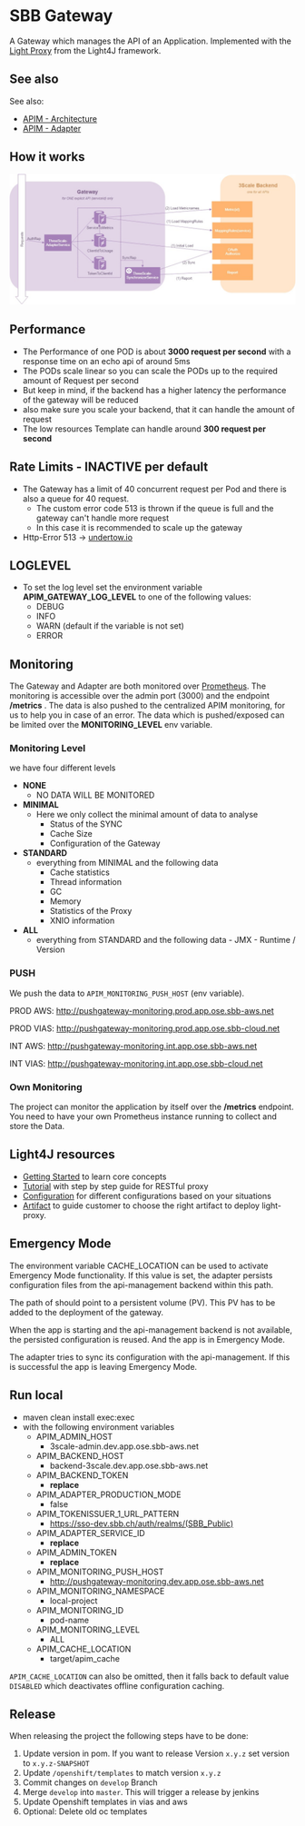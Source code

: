 # SBB Gateway

A Gateway which manages the API of an Application.
Implemented with the [Light Proxy](https://doc.networknt.com/service/proxy/) from the Light4J framework.

## See also
See also:
* [APIM - Architecture](https://confluence.sbb.ch/pages/viewpage.action?pageId=1157204897) 
* [APIM - Adapter](https://code.sbb.ch/projects/KD_APIM/repos/apim-adapter/browse)

## How it works

![HowItWorks](HowItWorks.jpg)

## Performance
- The Performance of one POD is about **3000 request per second** with a response time on an echo api of around 5ms
- The PODs scale linear so you can scale the PODs up to the required amount of Request per second
- But keep in mind, if the backend has a higher latency the performance of the gateway will be reduced
- also make sure you scale your backend, that it can handle the amount of request
- The low resources Template can handle around **300 request per second**

## Rate Limits - INACTIVE per default
- The Gateway has a limit of 40 concurrent request per Pod and there is also a queue for 40 request.
    - The custom error code 513 is thrown if the queue is full and the gateway can't handle more request
    - In this case it is recommended to scale up the gateway
- Http-Error 513 ->  [undertow.io](http://undertow.io/javadoc/1.3.x/io/undertow/server/handlers/RequestLimit.html)

## LOGLEVEL
- To set the log level set the environment variable **APIM_GATEWAY_LOG_LEVEL** to one of the following values:
    - DEBUG
    - INFO
    - WARN (default if the variable is not set)
    - ERROR

## Monitoring
The Gateway and Adapter are both monitored over [Prometheus](https://prometheus.io/). The monitoring is accessible over
the admin port (3000) and the endpoint **/metrics** . The data is also pushed to the centralized APIM monitoring, for us to help you in case of an error. 
The data which is pushed/exposed can be limited over the **MONITORING_LEVEL** env variable.

### Monitoring Level
we have four different levels
- **NONE**
    - NO DATA WILL BE MONITORED
- **MINIMAL**
    - Here we only collect the minimal amount of data to analyse
        - Status of the SYNC
        - Cache Size
        - Configuration of the Gateway
- **STANDARD**
    - everything from MINIMAL and the following data
        - Cache statistics
        - Thread information
        - GC 
        - Memory
        - Statistics of the Proxy
        - XNIO information
- **ALL**
    - everything from STANDARD and the following data
          - JMX 
          - Runtime / Version

### PUSH
We push the data to `APIM_MONITORING_PUSH_HOST` (env variable).
 
PROD AWS: http://pushgateway-monitoring.prod.app.ose.sbb-aws.net
	
PROD VIAS: http://pushgateway-monitoring.prod.app.ose.sbb-cloud.net

INT AWS:  http://pushgateway-monitoring.int.app.ose.sbb-aws.net

INT VIAS: http://pushgateway-monitoring.int.app.ose.sbb-cloud.net

### Own Monitoring

The project can monitor the application by itself over the **/metrics** endpoint. You need to have your own Prometheus instance running to collect and store the Data. 

## Light4J resources
* [Getting Started](https://doc.networknt.com/getting-started/light-proxy/) to learn core concepts
* [Tutorial](https://doc.networknt.com/tutorial/proxy/) with step by step guide for RESTful proxy
* [Configuration](https://doc.networknt.com/service/proxy/configuration/) for different configurations based on your situations
* [Artifact](https://doc.networknt.com/service/proxy/artifact/) to guide customer to choose the right artifact to deploy light-proxy.

## Emergency Mode
The environment variable CACHE_LOCATION can be used to activate Emergency Mode functionality. If this value is set, the adapter persists configuration files from the api-management backend within this path.

The path of should point to a persistent volume (PV). This PV has to be added to the deployment of the gateway. 

When the app is starting and the api-management backend is not available, the persisted configuration is reused. And the app is in Emergency Mode.

The adapter tries to sync its configuration with the api-management. If this is successful the app is leaving Emergency Mode.

## Run local
* maven clean install exec:exec
* with the following environment variables
    * APIM_ADMIN_HOST
        - 3scale-admin.dev.app.ose.sbb-aws.net
    * APIM_BACKEND_HOST
        - backend-3scale.dev.app.ose.sbb-aws.net
    * APIM_BACKEND_TOKEN
        - **replace**
    * APIM_ADAPTER_PRODUCTION_MODE
        - false
    * APIM_TOKENISSUER_1_URL_PATTERN
        - https://sso-dev.sbb.ch/auth/realms/(SBB_Public)
    * APIM_ADAPTER_SERVICE_ID
        - **replace**
    * APIM_ADMIN_TOKEN
        - **replace**
    * APIM_MONITORING_PUSH_HOST
        - http://pushgateway-monitoring.dev.app.ose.sbb-aws.net
    * APIM_MONITORING_NAMESPACE
        - local-project
    * APIM_MONITORING_ID
        - pod-name
    * APIM_MONITORING_LEVEL
        - ALL
    * APIM_CACHE_LOCATION
        - target/apim_cache

`APIM_CACHE_LOCATION` can also be omitted, then it falls back to default value `DISABLED` which deactivates offline configuration caching.

## Release
When releasing the project the following steps have to be done:
1) Update version in pom. If you want to release Version ```x.y.z``` set version to ```x.y.z-SNAPSHOT```
2) Update ```/openshift/templates``` to match version ```x.y.z```
3) Commit changes on ```develop``` Branch
4) Merge ```develop``` into ```master```. This will trigger a release by jenkins
5) Update Openshift templates in vias and aws
6) Optional: Delete old oc templates


